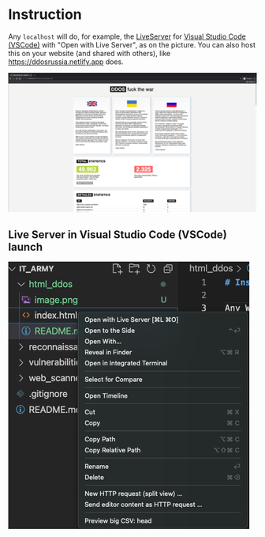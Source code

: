 # Instruction

Any `localhost` will do, for example, the [LiveServer](https://marketplace.visualstudio.com/items?itemName=ritwickdey.LiveServer) for [Visual Studio Code (VSCode)](https://code.visualstudio.com) with "Open with Live Server", as on the picture. You can also host this on your website (and shared with others), like https://ddosrussia.netlify.app does.

![HTML DDoS](./html_ddos.png)

## Live Server in Visual Studio Code (VSCode) launch

![Live Server in Visual Studio Code (VSCode)](./vscode.png)
